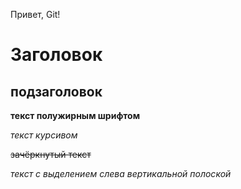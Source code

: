Привет, Git!

# Заголовок

## подзаголовок

**текст полужирным шрифтом**

*текст курсивом*

~~зачёркнутый текст~~

_текст с выделением слева вертикальной полоской_










